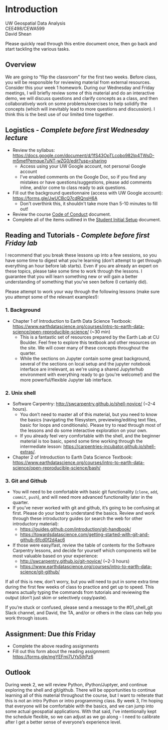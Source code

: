 # Introduction

UW Geospatial Data Analysis  
CEE498/CEWA599  
David Shean  

Please quickly read through this entire document once, then go back and start tackling the various tasks.

## Overview
We are going to “flip the classroom” for the first two weeks. Before class, you will be responsible for reviewing material from external resources. Consider this your week 1 homework. During our Wednesday and Friday meetings, I will briefly review some of this material and do an interactive demo, we will discuss questions and clarify concepts as a class, and then collaboratively work on some problems/exercises to help solidify the concepts (which will inevitably lead to more questions and discussion). I think this is the best use of our limited time together.

## Logistics - *Complete before first Wednesday lecture*
* Review the syllabus: https://docs.google.com/document/d/1fS43OpTLcobo982Ip4TWsD-m5mefPemque7uNT-wZG0/edit?usp=sharing 
    * Access using your UW Google account, not personal Google account
    * I’ve enabled comments on the Google Doc, so if you find any mistakes or have questions/suggestions, please add comments inline, and/or come to class ready to ask questions.
* Fill out the background questionnaire (access with UW Google account): https://forms.gle/JwUCBcQ7cdRQnsH6A
    * Don't overthink this, it shouldn't take more than 5-10 minutes to fill out!
* Review the course [Code of Conduct](../../resources/code_of_conduct.md) document.
* Complete all of the items outlined in the [Student Initial Setup](../../resources/students/student_initial_setup.md) document.

## Reading and Tutorials - *Complete before first Friday lab*
I recommend that you break these lessons up into a few sessions, so you have some time to digest what you’re learning (don’t attempt to get through everything an hour before lab starts). Even if you are already an expert on these topics, please take some time to work through the lessons. I guarantee that you will learn something new or will gain a better understanding of something that you’ve seen before (I certainly did).

Please attempt to work your way through the following lessons (make sure you attempt some of the relevant examples!):

### 1. Background
* Chapter 1 of Introduction to Earth Data Science Textbook: https://www.earthdatascience.org/courses/intro-to-earth-data-science/open-reproducible-science/ (~30 min)
    * This is a fantastic set of resources prepared by the Earth Lab at CU Boulder. Feel free to explore this textbook and other resources on the site. We will cover many of these concepts throughout the quarter.
    * While the sections on Jupyter contain some great background, several of the sections on local setup and the jupyter notebook interface are irrelevant, as we're using a shared Jupyterhub environment with everything ready to go (you're welcome!) and the more powerful/flexible Jupyter lab interface.

### 2. Unix shell
* Software Carpentry: http://swcarpentry.github.io/shell-novice/ (~2-4 hours).
    * You don’t need to master all of this material, but you need to know the basics (navigating the filesystem, previewing/editing text files, basic for loops and conditionals). Please try to read through most of the lessons and do some interactive exploration on your own.
    * If you already feel very comfortable with the shell, and the beginner material is too basic, spend some time working through the intermediate lesson: https://carpentries-incubator.github.io/shell-extras/.  
* Chapter 2 of Introduction to Earth Data Science Textbook: https://www.earthdatascience.org/courses/intro-to-earth-data-science/open-reproducible-science/bash/

### 3. Git and Github
* You will need to be comfortable with basic git functionality (`clone`, `add`, `commit`, `push`), and will need more advanced functionality later in the quarter.
* If you’ve never worked with git and github, it’s going to be confusing at first. Please do your best to understand the basics. Review and work through these introductory guides (or search the web for other introductory material):
    * https://guides.github.com/introduction/git-handbook/
    * https://towardsdatascience.com/getting-started-with-git-and-github-6fcd0f2d4ac6
* If those were easy/fast, review the table of contents for the Software Carpentry lessons, and decide for yourself which components will be most valuable based on your experience:
    * http://swcarpentry.github.io/git-novice/ (~2-3 hours)
    * https://www.earthdatascience.org/courses/intro-to-earth-data-science/git-github/

If all of this is new, don’t worry, but you will need to put in some extra time during the first few weeks of class to practice and get up to speed. This means actually typing the commands from tutorials and reviewing the output (don’t just skim or selectively copy/paste).

If you’re stuck or confused, please send a message to the #01_shell_git Slack channel, and David, the TA, and/or or others in the class can help you work through issues.

## Assignment: Due *this* Friday
* Complete the above reading assignments
* Fill out this form about the reading assignment: https://forms.gle/mgYEFmi7UYs5jhPz6
## Outlook
During week 2, we will review Python, iPython/Juptyer, and continue exploring the shell and git/github. There will be opportunities to continue learning all of this material throughout the course, but I want to reiterate that this is not an intro Python or intro programming class. By week 3, I’m hoping that everyone will be comfortable with the basics, and we can jump into some actual geospatial applications. With that said, I’ve intentionally kept the schedule flexible, so we can adjust as we go along - I need to calibrate after I get a better sense of everyone’s experience level.
